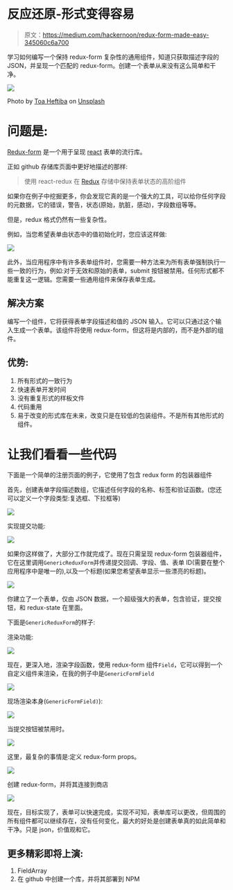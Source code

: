 # 反应还原-形式变得容易

> 原文：<https://medium.com/hackernoon/redux-form-made-easy-345060c6a700>

学习如何编写一个保持 redux-form 复杂性的通用组件，知道只获取描述字段的 JSON，并呈现一个匹配的 redux-form。创建一个表单从来没有这么简单和干净。

![](img/aa90039e116d2b4edb275bbc7d8aedd6.png)

Photo by [Toa Heftiba](https://unsplash.com/photos/Q5Uf3B8Ej7A?utm_source=unsplash&utm_medium=referral&utm_content=creditCopyText) on [Unsplash](https://unsplash.com/search/photos/relax?utm_source=unsplash&utm_medium=referral&utm_content=creditCopyText)

# 问题是:

[Redux-form](https://redux-form.com) 是一个用于呈现 [react](https://hackernoon.com/tagged/react) 表单的流行库。

正如 github 存储库页面中更好地描述的那样:

> 使用 react-redux 在 [Redux](https://hackernoon.com/tagged/redux) 存储中保持表单状态的高阶组件

如果你在例子中挖掘更多，你会发现它真的是一个强大的工具，可以给你任何字段的元数据，它的错误，警告，状态(原始，肮脏，感动)，字段数组等等。

但是，redux 格式仍然有一些复杂性。

例如，当您希望表单由状态中的值初始化时，您应该这样做:

![](img/eca0c7303c868e82699b0f68b66bd333.png)

此外，当应用程序中有许多表单组件时，您需要一种方法来为所有表单强制执行一些一致的行为，例如:对于无效和原始的表单，submit 按钮被禁用。任何形式都不能重复这一逻辑。您需要一些通用组件来保存表单生成。

## 解决方案

编写一个组件，它将获得表单字段描述和值的 JSON 输入。它可以只通过这个输入生成一个表单。该组件将使用 redux-form，但这将是内部的，而不是外部的组件。

## 优势:

1.  所有形式的一致行为
2.  快速表单开发时间
3.  没有重复形式的样板文件
4.  代码重用
5.  易于改变的形式库在未来，改变只是在较低的包装组件。不是所有其他形式的组件。

# 让我们看看一些代码

下面是一个简单的注册页面的例子，它使用了包含 redux form 的包装器组件

首先，创建表单字段描述数组，它描述任何字段的名称、标签和验证函数。(您还可以定义一个字段类型:复选框、下拉框等)

![](img/1dda602ea77622976f687436133e0823.png)

实现提交功能:

![](img/771255fc9c63f3a123f940ab8359f4fa.png)

如果你这样做了，大部分工作就完成了。现在只需呈现 redux-form 包装器组件，它在这里调用`GenericReduxForm`并传递提交回调、字段、值、表单 ID(需要在整个应用程序中是唯一的),以及一个标题(如果您希望表单显示一些漂亮的标题)。

![](img/1f7273a851ad0e20b62b6b8712a1b9f3.png)

你建立了一个表单，仅由 JSON 数据，一个超级强大的表单，包含验证，提交按钮，和 redux-state 在里面。

下面是`GenericReduxForm`的样子:

渲染功能:

![](img/ca375efff725fbfafb4205a2e6f67a99.png)

现在，更深入地，渲染字段函数，使用 redux-form 组件`Field`，它可以得到一个自定义组件来渲染，在我的例子中是`GenericFormField`

![](img/f789fd0052ea7d3b38413324dedd1ef9.png)

现场渲染本身(`GenericFormField)`):

![](img/4377beee8b06a17fe59528d1bd9564ac.png)

当提交按钮被禁用时。

![](img/ea31d7a88f77d35cdf2b632fce9ef01d.png)

这里，最复杂的事情是:定义 redux-form props。

![](img/fc0d08aaf9cc08cfa9af0b4b9d23f7bc.png)

创建 redux-form，并将其连接到商店

![](img/f8eb4aac1a71b983f033fa17a0dfd48a.png)

现在，目标实现了，表单可以快速完成，实现不可知，表单库可以更改，但周围的所有组件都可以继续存在，没有任何变化，最大的好处是创建表单真的如此简单和干净。只是 json，价值观和它。

## 更多精彩即将上演:

1.  FieldArray
2.  在 github 中创建一个库，并将其部署到 NPM